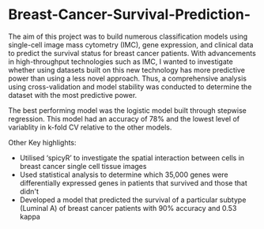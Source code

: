 # Breast-Cancer-Survival-Prediction-

The aim of this project was to build numerous classification models using single-cell image mass cytometry (IMC), gene expression, and clinical data to predict the survival status for breast cancer patients. With advancements in high-throughput technologies such as IMC, I wanted to investigate whether using datasets built on this new technology has more predictive power than using a less novel approach. Thus, a comprehensive analysis using cross-validation and model stability was conducted to determine the dataset with the most predictive power.

The best performing model was the logistic model built through stepwise regression. This model had an accuracy of 78% and the lowest level of variablity in k-fold CV relative to the other models. 

Other Key highlights:
-	Utilised ‘spicyR’ to investigate the spatial interaction between cells in breast cancer single cell tissue images 
-	Used statistical analysis to determine which 35,000 genes were differentially expressed genes in patients that survived and those that didn't
-	Developed a model that predicted the survival of a particular subtype (Luminal A) of breast cancer patients with 90% accuracy and 0.53 kappa
